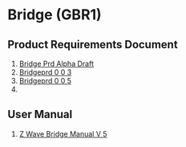 # Bridge (GBR1)

## Product Requirements Document
1. [Bridge Prd Alpha Draft](/uploads/bridge-prd-alpha-draft.docx "Bridge Prd Alpha Draft")
2. [Bridgeprd 0 0 3](/uploads/bridgeprd-0-0-3.pdf "Bridgeprd 0 0 3")
3. [Bridgeprd 0 0 5](/uploads/bridgeprd-0-0-5.pdf "Bridgeprd 0 0 5")
4. 

## User Manual
1. [Z Wave Bridge Manual V 5](/uploads/z-wave-bridge-manual-v-5.pdf "Z Wave Bridge Manual V 5")
